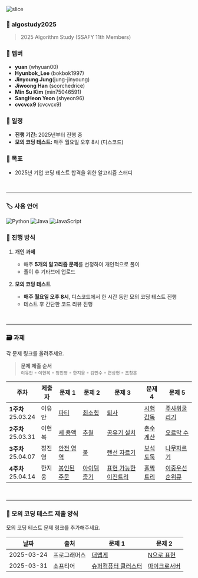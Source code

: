 ![slice](https://capsule-render.vercel.app/api?type=slice&color=gradient&customColorList=20&height=248&text=Hi%20there👋&fontAlign=70&rotate=16&fontAlignY=25&desc=algorithm%20study%20github&descAlign=66&&descAlignY=42)

### 📌 algostudy2025

> 2025 Algorithm Study (SSAFY 11th Members)

### 👥 멤버

- **yuan** (whyuan00)
- **Hyunbok_Lee** (bokbok1997)
- **Jinyoung Jung**(jung-jinyoung)
- **Jiwoong Han** (scorchedrice)
- **Min Su Kim** (min75046591)
- **SangHeon Yeon** (shyeon96)
- **cvcvcx9** (cvcvcx9)

### 📅 일정

- **진행 기간:** 2025년부터 진행 중
- **모의 코딩 테스트:** 매주 월요일 오후 8시 (디스코드)

### 🎯 목표

- 2025년 기업 코딩 테스트 합격을 위한 알고리즘 스터디

<br>
<hr>

### 🏷️ 사용 언어

![Python](https://img.shields.io/badge/Python-3776AB?style=for-the-badge&logo=python&logoColor=white)
![Java](https://img.shields.io/badge/Java-007396?style=for-the-badge&logo=openjdk&logoColor=white)
![JavaScript](https://img.shields.io/badge/JavaScript-F7DF1E?style=for-the-badge&logo=javascript&logoColor=black)

### 📌 진행 방식

1. **개인 과제**

   - 매주 **5개의 알고리즘 문제**를 선정하여 개인적으로 풀이
   - 풀이 후 기타브에 업로드

2. **모의 코딩 테스트**
   - **매주 월요일 오후 8시**, 디스코드에서 한 시간 동안 모의 코딩 테스트 진행
   - 테스트 후 간단한 코드 리뷰 진행

<br>

---

### 🗃️ 과제

각 문제 링크를 올려주세요.
> **문제 제출 순서**  
> `이유안` - `이현복` - `정진영` - `한지웅` - `김민수` - `연상헌` - `조창훈`

| 주차 | 제출자 | 문제 1                                         | 문제 2                                        | 문제 3                                           | 문제 4                                         | 문제 5                                            |
| ------ | ------ |----------------------------------------------|---------------------------------------------|------------------------------------------------|----------------------------------------------|-------------------------------------------------|
| **1주차** <br> 25.03.24 | 이유안 | [파티](https://www.acmicpc.net/problem/1238)   | [최소힙](https://www.acmicpc.net/problem/1927) | [퇴사](https://www.acmicpc.net/problem/14501)    | [시험감독](https://www.acmicpc.net/problem/13458) | [주사위굴리기](https://www.acmicpc.net/problem/14499) |
| **2주차** <br> 25.03.31 | 이현복 | [세 용액](https://www.acmicpc.net/problem/2473) | [추월](https://www.acmicpc.net/problem/2002)  | [공유기 설치](https://www.acmicpc.net/problem/2110) | [촌수계산](https://www.acmicpc.net/problem/2644) | [오르막 수](https://www.acmicpc.net/problem/11057)  |
| **3주차** <br> 25.04.07 | 정진영 | [안전 영역](https://www.acmicpc.net/problem/2468) | [불](https://www.acmicpc.net/problem/5427)  | [랜선 자르기](https://www.acmicpc.net/problem/1654) | [보석 도둑](https://www.acmicpc.net/problem/1202) | [나무자르기](https://www.acmicpc.net/problem/2805)  |
| **4주차** <br> 25.04.14 | 한지웅 | [봉인된 주문](https://school.programmers.co.kr/learn/courses/30/lessons/389481) | [아이템 줍기](https://school.programmers.co.kr/learn/courses/30/lessons/87694)  | [표현 가능한 이진트리]([https://www.acmicpc.net/problem/1654](https://school.programmers.co.kr/learn/courses/30/lessons/150367)) | [홀짝트리](https://school.programmers.co.kr/learn/courses/30/lessons/388354) | [이중우선순위큐](https://school.programmers.co.kr/learn/courses/30/lessons/42628)  |

<br>

---

### 📝 모의 코딩 테스트 제출 양식

모의 코딩 테스트 문제 링크를 추가해주세요.

| 날짜         | 출처     | 문제 1    | 문제 2                                                                      |
|------------|--------| --------- |---------------------------------------------------------------------------|
| 2025-03-24 | 프로그래머스 | [더맵게](https://school.programmers.co.kr/learn/courses/30/lessons/42626) | [N으로 표현](https://school.programmers.co.kr/learn/courses/30/lessons/42895) |
| 2025-03-31 | 소프티어   | [슈퍼컴퓨터 클러스터](https://softeer.ai/practice/6252) | [마이크로서버](https://softeer.ai/practice/6264) |
